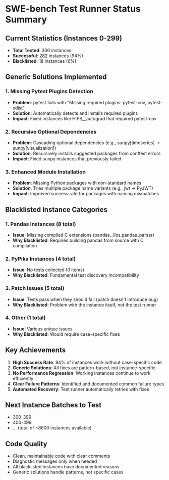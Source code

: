 # SWE-bench Test Runner Status Summary

## Current Statistics (Instances 0-299)

- **Total Tested**: 300 instances
- **Successful**: 282 instances (94%)
- **Blacklisted**: 18 instances (6%)

## Generic Solutions Implemented

### 1. Missing Pytest Plugins Detection

- **Problem**: pytest fails with "Missing required plugins: pytest-cov, pytest-xdist"
- **Solution**: Automatically detects and installs required plugins
- **Impact**: Fixed instances like HIPS\_\_autograd that required pytest-cov

### 2. Recursive Optional Dependencies

- **Problem**: Cascading optional dependencies (e.g., sunpy[timeseries] → sunpy[visualization])
- **Solution**: Recursively installs suggested packages from conftest errors
- **Impact**: Fixed sunpy instances that previously failed

### 3. Enhanced Module Installation

- **Problem**: Missing Python packages with non-standard names
- **Solution**: Tries multiple package name variants (e.g., jwt → PyJWT)
- **Impact**: Improved success rate for packages with naming mismatches

## Blacklisted Instance Categories

### 1. Pandas Instances (8 total)

- **Issue**: Missing compiled C extensions (pandas.\_libs.pandas_parser)
- **Why Blacklisted**: Requires building pandas from source with C compilation

### 2. PyPika Instances (4 total)

- **Issue**: No tests collected (0 items)
- **Why Blacklisted**: Fundamental test discovery incompatibility

### 3. Patch Issues (5 total)

- **Issue**: Tests pass when they should fail (patch doesn't introduce bug)
- **Why Blacklisted**: Problem with the instance itself, not the test runner

### 4. Other (1 total)

- **Issue**: Various unique issues
- **Why Blacklisted**: Would require case-specific fixes

## Key Achievements

1. **High Success Rate**: 94% of instances work without case-specific code
2. **Generic Solutions**: All fixes are pattern-based, not instance-specific
3. **No Performance Regression**: Working instances continue to work efficiently
4. **Clear Failure Patterns**: Identified and documented common failure types
5. **Automated Recovery**: Test runner automatically retries with fixes

## Next Instance Batches to Test

- 300-399
- 400-499
- ... (total of ~8600 instances available)

## Code Quality

- Clean, maintainable code with clear comments
- Diagnostic messages only when needed
- All blacklisted instances have documented reasons
- Generic solutions handle patterns, not specific cases
